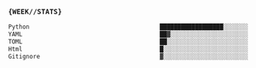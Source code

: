 ### `{WEEK//STATS}` 
<!--START_SECTION:waka-->

```txt
Python                                     ██████████████████░░░░░░░   72.16 %
YAML                                       ██▓░░░░░░░░░░░░░░░░░░░░░░   10.02 %
TOML                                       ██░░░░░░░░░░░░░░░░░░░░░░░   07.89 %
Html                                       █░░░░░░░░░░░░░░░░░░░░░░░░   03.80 %
Gitignore                                  ▓░░░░░░░░░░░░░░░░░░░░░░░░   02.79 %
```

<!--END_SECTION:waka-->
